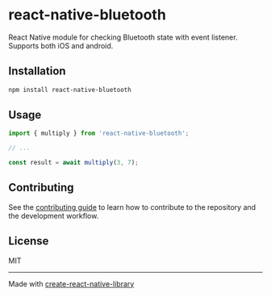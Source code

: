 # react-native-bluetooth

React Native module for checking Bluetooth state with event listener. Supports both iOS and android.

## Installation

```sh
npm install react-native-bluetooth
```

## Usage

```js
import { multiply } from 'react-native-bluetooth';

// ...

const result = await multiply(3, 7);
```

## Contributing

See the [contributing guide](CONTRIBUTING.md) to learn how to contribute to the repository and the development workflow.

## License

MIT

---

Made with [create-react-native-library](https://github.com/callstack/react-native-builder-bob)
